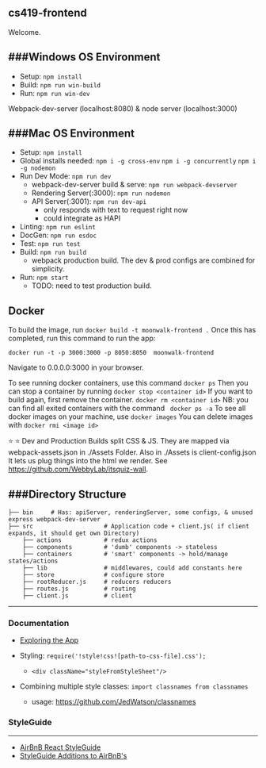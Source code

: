 cs419-frontend
---

Welcome.

###Windows OS Environment
---
- Setup:  ```npm install```
- Build: ```npm run win-build```
- Run:  ```npm run win-dev```

Webpack-dev-server (localhost:8080) & node server (localhost:3000)

###Mac OS Environment
---
- Setup:  ```npm install```
- Global installs needed:
```npm i -g cross-env```
```npm i -g concurrently```
```npm i -g nodemon```
- Run Dev Mode:  ```npm run dev```
  - webpack-dev-server build & serve: ```npm run webpack-devserver```
  - Rendering Server(:3000): ```npm run nodemon```
  - API Server(:3001): ```npm run dev-api```
    - only responds with text to request right now
    - could integrate as HAPI
- Linting: ```npm run eslint```
- DocGen: ```npm run esdoc```
- Test: ```npm run test```
- Build: ```npm run build```
  - webpack production build. The dev & prod configs are combined for simplicity.
- Run:      ```npm start```
  - TODO: need to test production build.

Docker
---
To build the image, run ``` docker build -t moonwalk-frontend . ```
Once this has completed, run this command to run the app:
```
docker run -t -p 3000:3000 -p 8050:8050  moonwalk-frontend
```

Navigate to 0.0.0.0:3000 in your browser.

To see running docker containers, use this command ```docker ps```
Then you can stop a container by running ```docker stop <container id>```
If you want to build again, first remove the container. ```docker rm <container id>```
NB: you can find all exited containers with the command ``` docker ps -a```
To see all docker images on your machine, use ```docker images```
You can delete images with ```docker rmi <image id>```

:star: :star: Dev and Production Builds split CSS & JS. They are mapped via webpack-assets.json in ./Assets Folder.
Also in ./Assets is client-config.json It lets us plug things into the html we render. See https://github.com/WebbyLab/itsquiz-wall.


###Directory Structure
---
```
├── bin     # Has: apiServer, renderingServer, some configs, & unused express webpack-dev-server
├── src                    # Application code + client.js( if client expands, it should get own Directory)
    ├── actions            # redux actions
    ├── components         # 'dumb' components -> stateless
    ├── containers         # 'smart' components -> hold/manage states/actions
    ├── lib                # middlewares, could add constants here
    ├── store              # configure store
    ├── rootReducer.js     # reducers reducers
    ├── routes.js          # routing
    ├── client.js          # client
```

---
### Documentation

* [Exploring the App](./docs/ExploringTheApp.md)

* Styling: ```require('!style!css![path-to-css-file].css');```
    * ```<div className="styleFromStyleSheet"/>```
* Combining multiple style classes: ```import classnames from classnames```
    * usage: https://github.com/JedWatson/classnames

### StyleGuide
---
* [AirBnB React StyleGuide](./docs/Airbnb-React-JSX-Style-Guide.md)
* [StyleGuide Additions to AirBnB's](./docs/react-style-guide.md)
